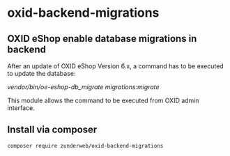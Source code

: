 <h1>oxid-backend-migrations</h1>
<h2>OXID eShop enable database migrations in backend</h2>

<p>After an update of OXID eShop Version 6.x, a command has to be executed to update the database:</p>
<p><i>vendor/bin/oe-eshop-db_migrate migrations:migrate</i></p>
<p>This module allows the command to be executed from OXID admin interface.</p>
<h2>Install via composer</h2>
<p><code>composer require zunderweb/oxid-backend-migrations</code></p>

